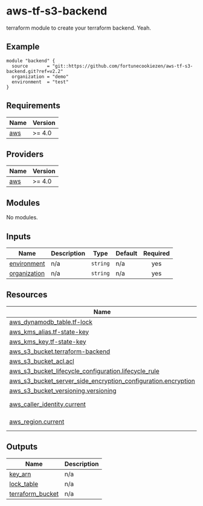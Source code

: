# aws-tf-s3-backend

terraform module to create your terraform backend. Yeah.

<!-- BEGIN_TF_DOCS -->


## Example

```hcl
module "backend" {
  source       = "git::https://github.com/fortunecookiezen/aws-tf-s3-backend.git?ref=v2.2"
  organization = "demo"
  environment  = "test"
}
```

## Requirements

| Name | Version |
|------|---------|
| <a name="requirement_aws"></a> [aws](#requirement\_aws) | >= 4.0 |

## Providers

| Name | Version |
|------|---------|
| <a name="provider_aws"></a> [aws](#provider\_aws) | >= 4.0 |

## Modules

No modules.

## Inputs

| Name | Description | Type | Default | Required |
|------|-------------|------|---------|:--------:|
| <a name="input_environment"></a> [environment](#input\_environment) | n/a | `string` | n/a | yes |
| <a name="input_organization"></a> [organization](#input\_organization) | n/a | `string` | n/a | yes |

## Resources

| Name | Type |
|------|------|
| [aws_dynamodb_table.tf-lock](https://registry.terraform.io/providers/hashicorp/aws/latest/docs/resources/dynamodb_table) | resource |
| [aws_kms_alias.tf-state-key](https://registry.terraform.io/providers/hashicorp/aws/latest/docs/resources/kms_alias) | resource |
| [aws_kms_key.tf-state-key](https://registry.terraform.io/providers/hashicorp/aws/latest/docs/resources/kms_key) | resource |
| [aws_s3_bucket.terraform-backend](https://registry.terraform.io/providers/hashicorp/aws/latest/docs/resources/s3_bucket) | resource |
| [aws_s3_bucket_acl.acl](https://registry.terraform.io/providers/hashicorp/aws/latest/docs/resources/s3_bucket_acl) | resource |
| [aws_s3_bucket_lifecycle_configuration.lifecycle_rule](https://registry.terraform.io/providers/hashicorp/aws/latest/docs/resources/s3_bucket_lifecycle_configuration) | resource |
| [aws_s3_bucket_server_side_encryption_configuration.encryption](https://registry.terraform.io/providers/hashicorp/aws/latest/docs/resources/s3_bucket_server_side_encryption_configuration) | resource |
| [aws_s3_bucket_versioning.versioning](https://registry.terraform.io/providers/hashicorp/aws/latest/docs/resources/s3_bucket_versioning) | resource |
| [aws_caller_identity.current](https://registry.terraform.io/providers/hashicorp/aws/latest/docs/data-sources/caller_identity) | data source |
| [aws_region.current](https://registry.terraform.io/providers/hashicorp/aws/latest/docs/data-sources/region) | data source |

## Outputs

| Name | Description |
|------|-------------|
| <a name="output_key_arn"></a> [key\_arn](#output\_key\_arn) | n/a |
| <a name="output_lock_table"></a> [lock\_table](#output\_lock\_table) | n/a |
| <a name="output_terraform_bucket"></a> [terraform\_bucket](#output\_terraform\_bucket) | n/a |
<!-- END_TF_DOCS -->